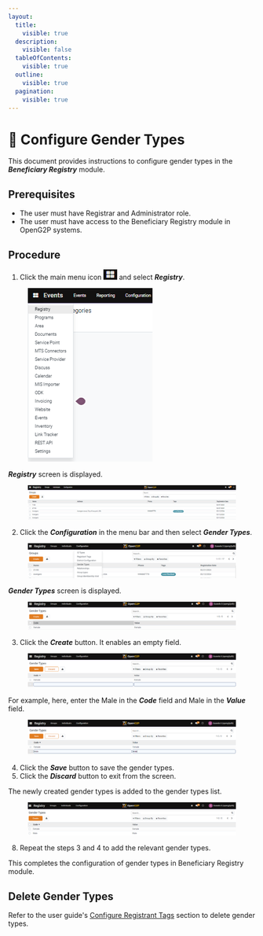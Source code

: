 ```yaml
---
layout:
  title:
    visible: true
  description:
    visible: false
  tableOfContents:
    visible: true
  outline:
    visible: true
  pagination:
    visible: true
---
```


# 📔 Configure Gender Types

This document provides instructions to configure gender types in the _**Beneficiary Registry**_ module.

## Prerequisites

* The user must have Registrar and Administrator role.
* The user must have access to the Beneficiary Registry module in OpenG2P systems.

## Procedure

1. Click the main menu icon ![](../../../../../.gitbook/assets/main-menu.png) and select _**Registry**_.

<figure><img src="../../../../../.gitbook/assets/main-menu-registry.png" alt=""><figcaption></figcaption></figure>

_**Registry**_ screen is displayed.

<figure><img src="../../../../../.gitbook/assets/registry.png" alt=""><figcaption></figcaption></figure>

2. Click the _**Configuration**_ in the menu bar and then select _**Gender Types**_.

<figure><img src="../../../../../.gitbook/assets/gender-config-br.png" alt=""><figcaption></figcaption></figure>

_**Gender Types**_ screen is displayed.

<figure><img src="../../../../../.gitbook/assets/gender-type-screen-br.png" alt=""><figcaption></figcaption></figure>

3. Click the _**Create**_ button. It enables an empty field.

<figure><img src="../../../../../.gitbook/assets/gender-type-new-field-br.png" alt=""><figcaption></figcaption></figure>

For example, here, enter the Male in the _**Code**_ field and Male in the _**Value**_ field.

<figure><img src="../../../../../.gitbook/assets/gender-type-fill-field-br.png" alt=""><figcaption></figcaption></figure>

4. Click the _**Save**_ button to save the gender types.
5. Click the _**Discard**_ button to exit from the screen.

The newly created gender types is added to the gender types list.

<figure><img src="../../../../../.gitbook/assets/gender-type-list-br.png" alt=""><figcaption></figcaption></figure>

8. Repeat the steps 3 and 4 to add the relevant gender types.

This completes the configuration of gender types in Beneficiary Registry module.

## Delete Gender Types

Refer to the user guide's [Configure Registrant Tags](configure-registrant-tags.md#delete-registrant-tags) section to delete gender types.
